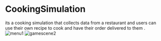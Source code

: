 
# CookingSimulation
its a cooking simulation that collects data from  a restaurant and users can use their own recipe to cook and have their order delivered to them  . 
![menu1](https://user-images.githubusercontent.com/36035391/128638728-5c7b2886-11d9-437e-aaec-6f54cdd15b53.jpg)
![gamescene2](https://user-images.githubusercontent.com/36035391/128638673-d2922877-abf4-4528-94bb-1eff27e7aac4.jpg)

